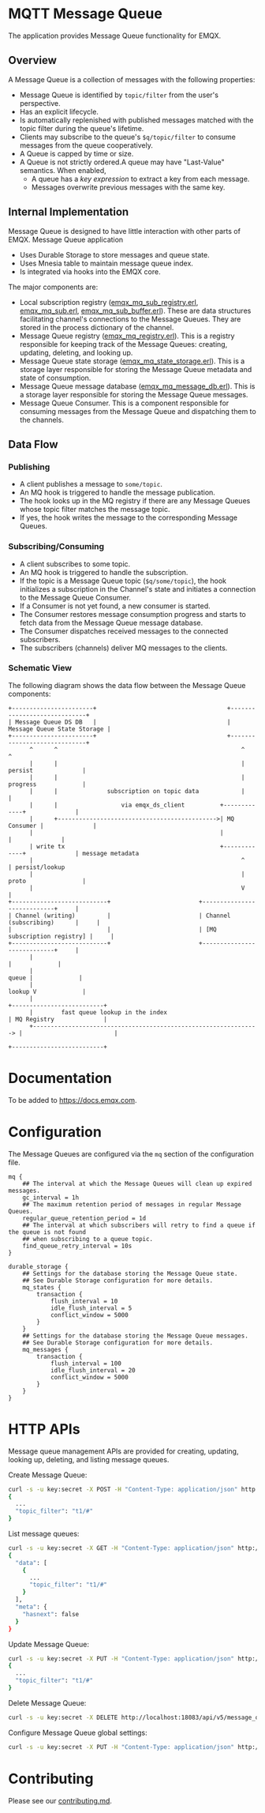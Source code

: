 # MQTT Message Queue

The application provides Message Queue functionality for EMQX.

## Overview

A Message Queue is a collection of messages with the following properties:

- Message Queue is identified by `topic/filter` from the user's perspective.
- Has an explicit lifecycle.
- Is automatically replenished with published messages matched with the topic filter during the queue's lifetime.
- Clients may subscribe to the queue's `$q/topic/filter` to consume messages from the queue cooperatively.
- A Queue is capped by time or size.
- A Queue is not strictly ordered.A queue may have "Last-Value" semantics. When enabled,
  - A queue has a _key expression_ to extract a key from each message.
  - Messages overwrite previous messages with the same key.

## Internal Implementation

Message Queue is designed to have little interaction with other parts of EMQX.
Message Queue application
* Uses Durable Storage to store messages and queue state.
* Uses Mnesia table to maintain message queue index.
* Is integrated via hooks into the EMQX core.

The major components are:
* Local subscription registry ([emqx_mq_sub_registry.erl](./src/emqx_mq_sub_registry.erl), [emqx_mq_sub.erl](./src/emqx_mq_sub.erl), [emqx_mq_sub_buffer.erl](./src/emqx_mq_sub_buffer.erl)). These are data structures
facilitating channel's connections to the Message Queues. They are stored in the process dictionary of the channel.
* Message Queue registry ([emqx_mq_registry.erl](./src/emqx_mq_registry.erl)). This is a registry responsible for keeping track of the Message Queues: creating, updating, deleting, and looking up.
* Message Queue state storage ([emqx_mq_state_storage.erl](./src/emqx_mq_state_storage.erl)). This is a storage layer responsible for storing the Message Queue metadata and state of consumption.
* Message Queue message database ([emqx_mq_message_db.erl](./src/emqx_mq_message_db.erl)). This is a storage layer responsible for storing the Message Queue messages.
* Message Queue Consumer. This is a component responsible for consuming messages from the Message Queue and dispatching them to the channels.

## Data Flow

### Publishing

* A client publishes a message to `some/topic`.
* An MQ hook is triggered to handle the message publication.
* The hook looks up in the MQ registry if there are any Message Queues whose topic filter matches the message topic.
* If yes, the hook writes the message to the corresponding Message Queues.

### Subscribing/Consuming

* A client subscribes to some topic.
* An MQ hook is triggered to handle the subscription.
* If the topic is a Message Queue topic (`$q/some/topic`), the hook initializes a subscription in the Channel's state and
initiates a connection to the Message Queue Consumer.
* If a Consumer is not yet found, a new consumer is started.
* The Consumer restores message consumption progress and starts to fetch data from the Message Queue message database.
* The Consumer dispatches received messages to the connected subscribers.
* The subscribers (channels) deliver MQ messages to the clients.

### Schematic View

The following diagram shows the data flow between the Message Queue components:

```ascii
+-----------------------+                                     +-----------------------------+
| Message Queue DS DB   |                                     | Message Queue State Storage |
+-----------------------+                                     +-----------------------------+
      ^      ^                                                    ^                      ^
      |      |                                                    | persist              |
      |      |                                                    | progress             |
      |      |              subscription on topic data            |                      |
      |      |                  via emqx_ds_client          +-------------+              |
      |      +--------------------------------------------->| MQ Consumer |              |
      |                                                     |             |              |
      | write tx                                            +-------------+              | message metadata
      |                                                           ^                      | persist/lookup
      |                                                           | proto                |
      |                                                           V                      |
+---------------------------+                         +----------------------------+     |
| Channel (writing)         |                         | Channel (subscribing)      |     |
|                           |                         | [MQ subscription registry] |     |
+---------------------------+                         +----------------------------+     |
      |                                                                    |             |
      |                                                              queue |             |
      |                                                             lookup V             |
      |                                                                  +--------------------------+
      |        fast queue lookup in the index                            | MQ Registry              |
      +----------------------------------------------------------------> |                          |
                                                                         +--------------------------+
```

# Documentation

To be added to https://docs.emqx.com.

# Configuration

The Message Queues are configured via the `mq` section of the configuration file.

```hocon
mq {
    ## The interval at which the Message Queues will clean up expired messages.
    gc_interval = 1h
    ## The maximum retention period of messages in regular Message Queues.
    regular_queue_retention_period = 1d
    ## The interval at which subscribers will retry to find a queue if the queue is not found
    ## when subscribing to a queue topic.
    find_queue_retry_interval = 10s
}

durable_storage {
    ## Settings for the database storing the Message Queue state.
    ## See Durable Storage configuration for more details.
    mq_states {
        transaction {
            flush_interval = 10
            idle_flush_interval = 5
            conflict_window = 5000
        }
    }
    ## Settings for the database storing the Message Queue messages.
    ## See Durable Storage configuration for more details.
    mq_messages {
        transaction {
            flush_interval = 100
            idle_flush_interval = 20
            conflict_window = 5000
        }
    }
}
```

# HTTP APIs

Message queue management APIs are provided for creating, updating, looking up, deleting, and listing message queues.

Create Message Queue:

```bash
curl -s -u key:secret -X POST -H "Content-Type: application/json" http://localhost:18083/api/v5/message_queues/queues -d '{"topic_filter": "t1/#", "is_lastvalue": false}' | jq
{
  ...
  "topic_filter": "t1/#"
}
```

List message queues:

```bash
curl -s -u key:secret -X GET -H "Content-Type: application/json" http://localhost:18083/api/v5/message_queues/queues | jq
{
  "data": [
    {
      ...
      "topic_filter": "t1/#"
    }
  ],
  "meta": {
    "hasnext": false
  }
}
```

Update Message Queue:

```bash
curl -s -u key:secret -X PUT -H "Content-Type: application/json" http://localhost:18083/api/v5/message_queues/queues/t1%2F%23 -d '{"dispatch_strategy": "least_inflight"}' | jq
{
  ...
  "topic_filter": "t1/#"
}
```

Delete Message Queue:

```bash
curl -s -u key:secret -X DELETE http://localhost:18083/api/v5/message_queues/queues/t1%2F%23
```

Configure Message Queue global settings:

```bash
curl -s -u key:secret -X PUT -H "Content-Type: application/json" http://localhost:18083/api/v5/message_queues/config -d '{"gc_interval": "1h", "regular_queue_retention_period": "1d", "find_queue_retry_interval": "10s"}'
```

# Contributing
Please see our [contributing.md](../../CONTRIBUTING.md).
